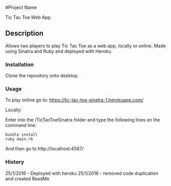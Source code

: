 #Project Name

Tic Tac Toe Web App

## Description

Allows two players to play Tic Tac Toe as a web app, locally or online. Made using Sinatra and Ruby and deployed with Heroku.

### Installation

Clone the repository onto desktop.

### Usage

To play online go to: https://tic-tac-toe-sinatra-1.herokuapp.com/

Locally:

Enter into the /TicTacToeSinatra folder and type the following lines on the command line:

```
bundle install
ruby main.rb
```
And then go to http://localhost:4567/


### History

25/1/2016 - Deployed with heroku
25/1/2016 - removed code duplication and created ReadMe
